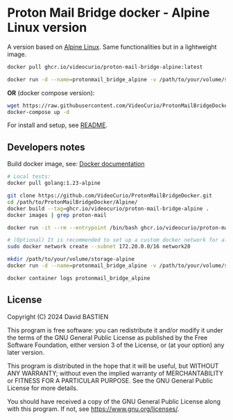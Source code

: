 # Proton Mail Bridge docker - Alpine Linux version

A version based on [Alpine Linux](https://www.alpinelinux.org/). Same functionalities but in a lightweight image.

```bash
docker pull ghcr.io/videocurio/proton-mail-bridge-alpine:latest
```
```bash
docker run -d --name=protonmail_bridge_alpine -v /path/to/your/volume/storage-alpine:/root -p 127.0.0.1:14025:25/tcp -p 127.0.0.1:14143:143/tcp --network network20 --restart=unless-stopped ghcr.io/videocurio/proton-mail-bridge-alpine:latest
```
**OR** (docker compose version):
```bash
wget https://raw.githubusercontent.com/VideoCurio/ProtonMailBridgeDocker/master/Alpine/compose.yaml
docker-compose up -d
```

For install and setup, see [README](https://github.com/VideoCurio/ProtonMailBridgeDocker).

## Developers notes

Build docker image, see: [Docker documentation](https://docs.docker.com/language/python/containerize/)
```bash
# Local tests:
docker pull golang:1.23-alpine

git clone https://github.com/VideoCurio/ProtonMailBridgeDocker.git
cd /path/to/ProtonMailBridgeDocker/Alpine/
docker build --tag=ghcr.io/videocurio/proton-mail-bridge-alpine .
docker images | grep proton-mail

docker run -it --rm --entrypoint /bin/bash ghcr.io/videocurio/proton-mail-bridge-alpine:latest

# (Optional) It is recommended to set up a custom docker network for all of your containers to use, for DNS / network-alias resolution:
sudo docker network create --subnet 172.20.0.0/16 network20

mkdir /path/to/your/volume/storage-alpine
docker run -d --name=protonmail_bridge_alpine -v /path/to/your/volume/storage-alpine:/root -p 127.0.0.1:14025:25/tcp -p 127.0.0.1:14143:143/tcp --network network20 --restart=unless-stopped ghcr.io/videocurio/proton-mail-bridge-alpine:latest

docker container logs protonmail_bridge_alpine
```

## License

Copyright (C) 2024  David BASTIEN

This program is free software: you can redistribute it and/or modify
it under the terms of the GNU General Public License as published by
the Free Software Foundation, either version 3 of the License, or
(at your option) any later version.

This program is distributed in the hope that it will be useful,
but WITHOUT ANY WARRANTY; without even the implied warranty of
MERCHANTABILITY or FITNESS FOR A PARTICULAR PURPOSE.  See the
GNU General Public License for more details.

You should have received a copy of the GNU General Public License
along with this program.  If not, see <https://www.gnu.org/licenses/>.
